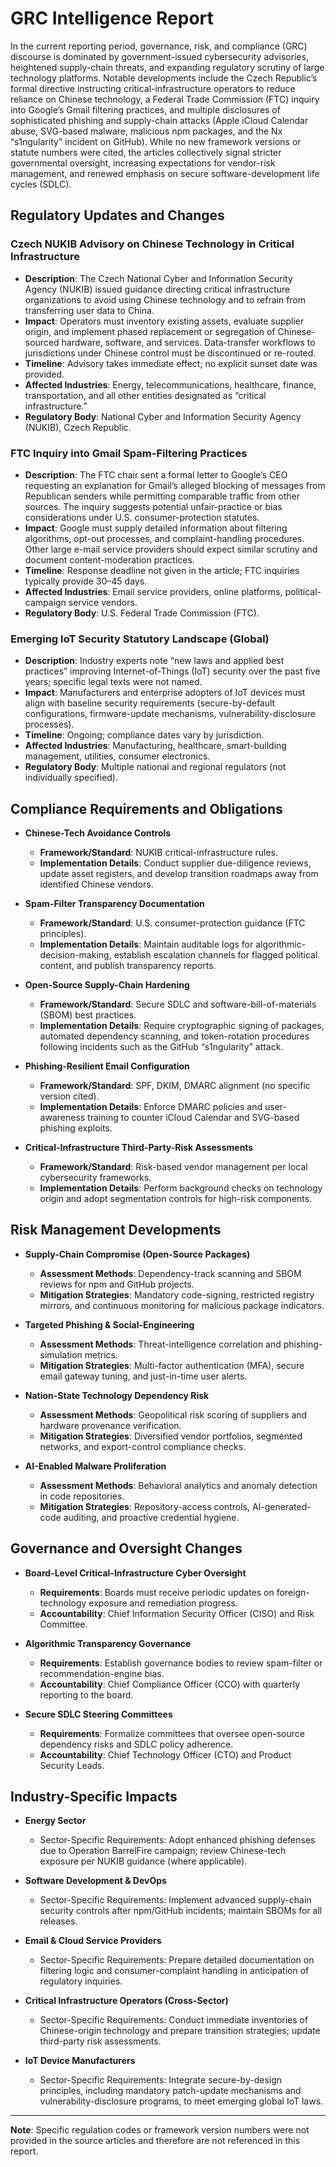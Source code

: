 # GRC Intelligence Report

In the current reporting period, governance, risk, and compliance (GRC) discourse is dominated by government-issued cybersecurity advisories, heightened supply-chain threats, and expanding regulatory scrutiny of large technology platforms. Notable developments include the Czech Republic’s formal directive instructing critical-infrastructure operators to reduce reliance on Chinese technology, a Federal Trade Commission (FTC) inquiry into Google’s Gmail filtering practices, and multiple disclosures of sophisticated phishing and supply-chain attacks (Apple iCloud Calendar abuse, SVG-based malware, malicious npm packages, and the Nx “s1ngularity” incident on GitHub). While no new framework versions or statute numbers were cited, the articles collectively signal stricter governmental oversight, increasing expectations for vendor-risk management, and renewed emphasis on secure software-development life cycles (SDLC).

## Regulatory Updates and Changes

### Czech NUKIB Advisory on Chinese Technology in Critical Infrastructure
- **Description**: The Czech National Cyber and Information Security Agency (NUKIB) issued guidance directing critical infrastructure organizations to avoid using Chinese technology and to refrain from transferring user data to China.  
- **Impact**: Operators must inventory existing assets, evaluate supplier origin, and implement phased replacement or segregation of Chinese-sourced hardware, software, and services. Data-transfer workflows to jurisdictions under Chinese control must be discontinued or re-routed.  
- **Timeline**: Advisory takes immediate effect; no explicit sunset date was provided.  
- **Affected Industries**: Energy, telecommunications, healthcare, finance, transportation, and all other entities designated as “critical infrastructure.”  
- **Regulatory Body**: National Cyber and Information Security Agency (NUKIB), Czech Republic.

### FTC Inquiry into Gmail Spam-Filtering Practices
- **Description**: The FTC chair sent a formal letter to Google’s CEO requesting an explanation for Gmail’s alleged blocking of messages from Republican senders while permitting comparable traffic from other sources. The inquiry suggests potential unfair-practice or bias considerations under U.S. consumer-protection statutes.  
- **Impact**: Google must supply detailed information about filtering algorithms, opt-out processes, and complaint-handling procedures. Other large e-mail service providers should expect similar scrutiny and document content-moderation practices.  
- **Timeline**: Response deadline not given in the article; FTC inquiries typically provide 30–45 days.  
- **Affected Industries**: Email service providers, online platforms, political-campaign service vendors.  
- **Regulatory Body**: U.S. Federal Trade Commission (FTC).

### Emerging IoT Security Statutory Landscape (Global)
- **Description**: Industry experts note “new laws and applied best practices” improving Internet-of-Things (IoT) security over the past five years; specific legal texts were not named.  
- **Impact**: Manufacturers and enterprise adopters of IoT devices must align with baseline security requirements (secure-by-default configurations, firmware-update mechanisms, vulnerability-disclosure processes).  
- **Timeline**: Ongoing; compliance dates vary by jurisdiction.  
- **Affected Industries**: Manufacturing, healthcare, smart-building management, utilities, consumer electronics.  
- **Regulatory Body**: Multiple national and regional regulators (not individually specified).

## Compliance Requirements and Obligations

- **Chinese-Tech Avoidance Controls**  
  - **Framework/Standard**: NUKIB critical-infrastructure rules.  
  - **Implementation Details**: Conduct supplier due-diligence reviews, update asset registers, and develop transition roadmaps away from identified Chinese vendors.

- **Spam-Filter Transparency Documentation**  
  - **Framework/Standard**: U.S. consumer-protection guidance (FTC principles).  
  - **Implementation Details**: Maintain auditable logs for algorithmic-decision-making, establish escalation channels for flagged political content, and publish transparency reports.

- **Open-Source Supply-Chain Hardening**  
  - **Framework/Standard**: Secure SDLC and software-bill-of-materials (SBOM) best practices.  
  - **Implementation Details**: Require cryptographic signing of packages, automated dependency scanning, and token-rotation procedures following incidents such as the GitHub “s1ngularity” attack.

- **Phishing-Resilient Email Configuration**  
  - **Framework/Standard**: SPF, DKIM, DMARC alignment (no specific version cited).  
  - **Implementation Details**: Enforce DMARC policies and user-awareness training to counter iCloud Calendar and SVG-based phishing exploits.

- **Critical-Infrastructure Third-Party-Risk Assessments**  
  - **Framework/Standard**: Risk-based vendor management per local cybersecurity frameworks.  
  - **Implementation Details**: Perform background checks on technology origin and adopt segmentation controls for high-risk components.

## Risk Management Developments

- **Supply-Chain Compromise (Open-Source Packages)**  
  - **Assessment Methods**: Dependency-track scanning and SBOM reviews for npm and GitHub projects.  
  - **Mitigation Strategies**: Mandatory code-signing, restricted registry mirrors, and continuous monitoring for malicious package indicators.

- **Targeted Phishing & Social-Engineering**  
  - **Assessment Methods**: Threat-intelligence correlation and phishing-simulation metrics.  
  - **Mitigation Strategies**: Multi-factor authentication (MFA), secure email gateway tuning, and just-in-time user alerts.

- **Nation-State Technology Dependency Risk**  
  - **Assessment Methods**: Geopolitical risk scoring of suppliers and hardware provenance verification.  
  - **Mitigation Strategies**: Diversified vendor portfolios, segmented networks, and export-control compliance checks.

- **AI-Enabled Malware Proliferation**  
  - **Assessment Methods**: Behavioral analytics and anomaly detection in code repositories.  
  - **Mitigation Strategies**: Repository-access controls, AI-generated-code auditing, and proactive credential hygiene.

## Governance and Oversight Changes

- **Board-Level Critical-Infrastructure Cyber Oversight**  
  - **Requirements**: Boards must receive periodic updates on foreign-technology exposure and remediation progress.  
  - **Accountability**: Chief Information Security Officer (CISO) and Risk Committee.

- **Algorithmic Transparency Governance**  
  - **Requirements**: Establish governance bodies to review spam-filter or recommendation-engine bias.  
  - **Accountability**: Chief Compliance Officer (CCO) with quarterly reporting to the board.

- **Secure SDLC Steering Committees**  
  - **Requirements**: Formalize committees that oversee open-source dependency risks and SDLC policy adherence.  
  - **Accountability**: Chief Technology Officer (CTO) and Product Security Leads.

## Industry-Specific Impacts

- **Energy Sector**  
  - Sector-Specific Requirements: Adopt enhanced phishing defenses due to Operation BarrelFire campaign; review Chinese-tech exposure per NUKIB guidance (where applicable).

- **Software Development & DevOps**  
  - Sector-Specific Requirements: Implement advanced supply-chain security controls after npm/GitHub incidents; maintain SBOMs for all releases.

- **Email & Cloud Service Providers**  
  - Sector-Specific Requirements: Prepare detailed documentation on filtering logic and consumer-complaint handling in anticipation of regulatory inquiries.

- **Critical Infrastructure Operators (Cross-Sector)**  
  - Sector-Specific Requirements: Conduct immediate inventories of Chinese-origin technology and prepare transition strategies; update third-party risk assessments.

- **IoT Device Manufacturers**  
  - Sector-Specific Requirements: Integrate secure-by-design principles, including mandatory patch-update mechanisms and vulnerability-disclosure programs, to meet emerging global IoT laws.

---

**Note**: Specific regulation codes or framework version numbers were not provided in the source articles and therefore are not referenced in this report.